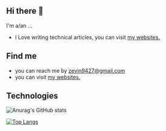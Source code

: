 ## Hi there 👋

I'm a/an ...
 - I Love writing technical articles, you can visit [my websites.](https://zevin02.github.io/)


## Find me
* you can reach me by zevin9427@gmail.com
* you can visit [my websites.](https://zevin02.github.io/)

## Technologies
![Anurag's GitHub stats](https://github-readme-stats.vercel.app/api?username=zevin02&show_icons=true&theme=tokyonight)

[![Top Langs](https://github-readme-stats.vercel.app/api/top-langs/?username=zevin02&layout=compact&hide=html&langs_count=8)](https://github.com/anuraghazra/github-readme-stats)

